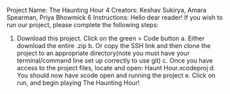 Project Name: The Haunting Hour
4 Creators: Keshav Sukirya, Amara Spearman, Priya Bhowmick 6 Instructions: 
Hello dear reader! If you wish to run our project, please complete the following steps:


1. Download this project. Click on the green > Code button
a. Either download the entire .zip
b. Or copy the SSH link and then clone the project to an appropriate directory(note you must have your
terminal/command line set up correctly to use git)
c. Once you have access to the project files, locate and
open: Haunt Hour.xcodeproj
d. You should now have xcode open and running the project
e. Click on run, and begin playing The Haunting Hour!
